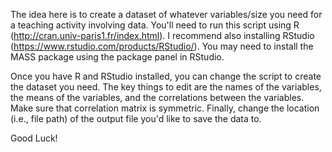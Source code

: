 The idea here is to create a dataset of whatever variables/size you need for a teaching activity involving data. You'll need to run this script using R (http://cran.univ-paris1.fr/index.html). I recommend also installing RStudio (https://www.rstudio.com/products/RStudio/). You may need to install the MASS package using the package panel in RStudio.

Once you have R and RStudio installed, you can change the script to create the dataset you need. The key things to edit are the names of the variables, the means of the variables, and the correlations between the variables. Make sure that correlation matrix is symmetric. Finally, change the location (i.e., file path) of the output file you'd like to save the data to.

Good Luck!